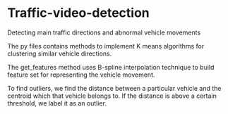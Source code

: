 # Traffic-video-detection
Detecting main traffic directions and abnormal vehicle movements

The py files contains methods to implement K means algorithms for clustering similar vehicle directions.

The get_features method uses B-spline interpolation technique to build feature set for representing the vehicle movement.

To find outliers, we find the distance between a particular vehicle and the centroid which that vehicle belongs to. If the distance is above a certain threshold, we label it as an outlier.
